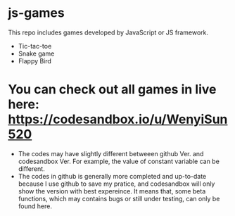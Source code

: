 # js-games
This repo includes games developed by JavaScript or JS framework. 
 -  Tic-tac-toe
 -  Snake game
 -  Flappy Bird


# You can check out all games in live here: https://codesandbox.io/u/WenyiSun520

 - The codes may have slightly different betweeen github Ver. and codesandbox Ver. For example, the value of constant variable can be different.
 - The codes in github is generally more completed and up-to-date because I use github to save my pratice, and codesandbox will only show the version with best expereince. It means that, some beta functions, which may contains bugs or still under testing, can only be found here.

